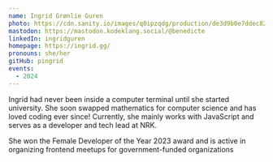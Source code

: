 ```yaml
---
name: Ingrid Grønlie Guren
photo: https://cdn.sanity.io/images/q0ipzqdg/production/de3d9b0e7ddec8293d4268b5f5833b26359a194e-2563x3167.jpg
mastodon: https://mastodon.kodeklang.social/@benedicte
linkedIn: ingridguren
homepage: https://ingrid.gg/
pronouns: she/her
gitHub: pingrid
events:
  - 2024
---
```


Ingrid had never been inside a computer terminal until she started university. She soon swapped mathematics for computer science and has loved coding ever since! Currently, she mainly works with JavaScript and serves as a developer and tech lead at NRK.

She won the Female Developer of the Year 2023 award and is active in organizing frontend meetups for government-funded organizations
